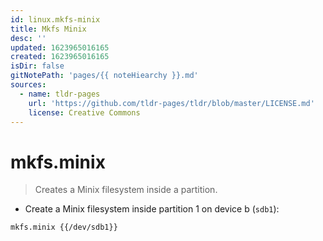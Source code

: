 ```yaml
---
id: linux.mkfs-minix
title: Mkfs Minix
desc: ''
updated: 1623965016165
created: 1623965016165
isDir: false
gitNotePath: 'pages/{{ noteHiearchy }}.md'
sources:
  - name: tldr-pages
    url: 'https://github.com/tldr-pages/tldr/blob/master/LICENSE.md'
    license: Creative Commons
---
```

# mkfs.minix

> Creates a Minix filesystem inside a partition.

- Create a Minix filesystem inside partition 1 on device b (`sdb1`):

`mkfs.minix {{/dev/sdb1}}`

